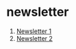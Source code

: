 # newsletter

1. [Newsletter 1](https://github.com/SI539/newsletter/blob/master/newsletter_1-17_09_2015.md)
2. [Newsletter 2](https://github.com/SI539/newsletter/blob/master/newsletter_2-27_09_2015.md)
